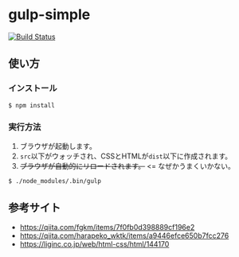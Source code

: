 # gulp-simple
[![Build Status](https://travis-ci.org/mur6/gulp-simple.svg?branch=master)](https://travis-ci.org/mur6/gulp-simple)

## 使い方
### インストール
```sh
$ npm install
```
### 実行方法
1. ブラウザが起動します。
2. `src`以下がウォッチされ、CSSとHTMLが`dist`以下に作成されます。
3. ~~ブラウザが自動的にリロードされます。~~ <= なぜかうまくいかない。
```sh
$ ./node_modules/.bin/gulp
```
## 参考サイト
- https://qiita.com/fgkm/items/7f0fb0d398889cf196e2
- https://qiita.com/harapeko_wktk/items/a9446efce650b7fcc276
- https://liginc.co.jp/web/html-css/html/144170